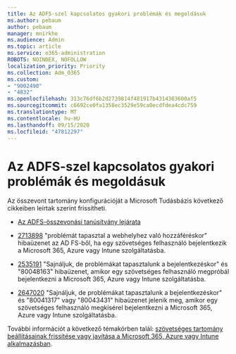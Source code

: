 ```yaml
---
title: Az ADFS-szel kapcsolatos gyakori problémák és megoldásuk
ms.author: pebaum
author: pebaum
manager: mnirkhe
ms.audience: Admin
ms.topic: article
ms.service: o365-administration
ROBOTS: NOINDEX, NOFOLLOW
localization_priority: Priority
ms.collection: Adm_O365
ms.custom:
- "9002490"
- "4832"
ms.openlocfilehash: 313c76df6b2d2739814f481917b4314363600af5
ms.sourcegitcommit: c6692ce0fa1358ec3529e59ca0ecdfdea4cdc759
ms.translationtype: MT
ms.contentlocale: hu-HU
ms.lasthandoff: 09/15/2020
ms.locfileid: "47812297"
---
```

# <a name="common-issues-and-resolutions-for-adfs"></a>Az ADFS-szel kapcsolatos gyakori problémák és megoldásuk

Az összevont tartomány konfigurációját a Microsoft Tudásbázis következő cikkeiben leírtak szerint frissítheti.

- [Az ADFS-összevonási tanúsítvány lejárata](adfs-federation-certificate-expiring.md)

- [2713898](https://support.microsoft.com/help/2713898)  "problémát tapasztal a webhelyhez való hozzáféréskor" hibaüzenet az AD FS-ből, ha egy szövetséges felhasználó bejelentkezik a Microsoft 365, Azure vagy Intune szolgáltatásba.

- [2535191](https://support.microsoft.com/help/2535191) "Sajnáljuk, de problémákat tapasztalunk a bejelentkezéskor" és "80048163" hibaüzenet, amikor egy szövetséges felhasználó megpróbál bejelentkezni a Microsoft 365, Azure vagy Intune szolgáltatásba.

- [2647020](https://support.microsoft.com/help/2647020)   "Sajnáljuk, de problémákat tapasztalunk a bejelentkezéskor" és "80041317" vagy "80043431" hibaüzenet jelenik meg, amikor egy szövetséges felhasználó megkísérel bejelentkezni a Microsoft 365, Azure vagy Intune szolgáltatásba.

További információt a következő témakörben talál: [szövetséges tartomány beállításainak frissítése vagy javítása a Microsoft 365, Azure vagy Intune alkalmazásban](https://docs.microsoft.com/office365/troubleshoot/active-directory/update-federated-domain-office-365).
